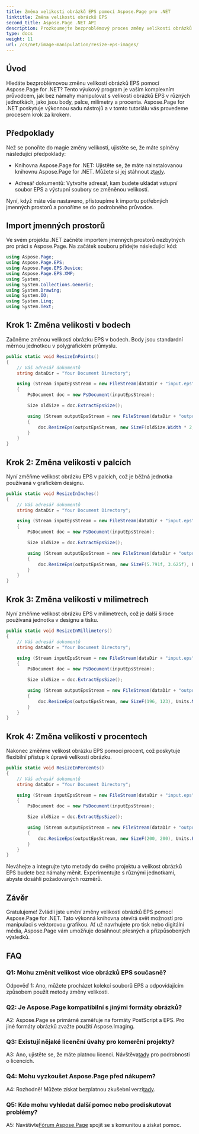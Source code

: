 ```yaml
---
title: Změna velikosti obrázků EPS pomocí Aspose.Page pro .NET
linktitle: Změna velikosti obrázků EPS
second_title: Aspose.Page .NET API
description: Prozkoumejte bezproblémový proces změny velikosti obrázků EPS v .NET pomocí Aspose.Page. Bez námahy dosáhněte přesnosti v bodech, palcích, milimetrech a procentech.
type: docs
weight: 11
url: /cs/net/image-manipulation/resize-eps-images/
---
```

## Úvod

Hledáte bezproblémovou změnu velikosti obrázků EPS pomocí Aspose.Page for .NET? Tento výukový program je vaším komplexním průvodcem, jak bez námahy manipulovat s velikostí obrázků EPS v různých jednotkách, jako jsou body, palce, milimetry a procenta. Aspose.Page for .NET poskytuje výkonnou sadu nástrojů a v tomto tutoriálu vás provedeme procesem krok za krokem.

## Předpoklady

Než se ponoříte do magie změny velikosti, ujistěte se, že máte splněny následující předpoklady:

-  Knihovna Aspose.Page for .NET: Ujistěte se, že máte nainstalovanou knihovnu Aspose.Page for .NET. Můžete si jej stáhnout z[tady](https://releases.aspose.com/page/net/).

- Adresář dokumentů: Vytvořte adresář, kam budete ukládat vstupní soubor EPS a výstupní soubory se změněnou velikostí.

Nyní, když máte vše nastaveno, přistoupíme k importu potřebných jmenných prostorů a ponoříme se do podrobného průvodce.

## Import jmenných prostorů

Ve svém projektu .NET začněte importem jmenných prostorů nezbytných pro práci s Aspose.Page. Na začátek souboru přidejte následující kód:

```csharp
using Aspose.Page;
using Aspose.Page.EPS;
using Aspose.Page.EPS.Device;
using Aspose.Page.EPS.XMP;
using System;
using System.Collections.Generic;
using System.Drawing;
using System.IO;
using System.Linq;
using System.Text;
```

## Krok 1: Změna velikosti v bodech

Začněme změnou velikosti obrázku EPS v bodech. Body jsou standardní měrnou jednotkou v polygrafickém průmyslu.

```csharp
public static void ResizeInPoints()
{
    // Váš adresář dokumentů
    string dataDir = "Your Document Directory";

    using (Stream inputEpsStream = new FileStream(dataDir + "input.eps", FileMode.Open, FileAccess.Read))
    {
        PsDocument doc = new PsDocument(inputEpsStream);

        Size oldSize = doc.ExtractEpsSize();

        using (Stream outputEpsStream = new FileStream(dataDir + "output_resize_points.eps", FileMode.Create, FileAccess.Write))
        {
            doc.ResizeEps(outputEpsStream, new SizeF(oldSize.Width * 2, oldSize.Height * 2), Units.Points);
        }
    }
}
```

## Krok 2: Změna velikosti v palcích

Nyní změňme velikost obrázku EPS v palcích, což je běžná jednotka používaná v grafickém designu.

```csharp
public static void ResizeInInches()
{
    // Váš adresář dokumentů
    string dataDir = "Your Document Directory";

    using (Stream inputEpsStream = new FileStream(dataDir + "input.eps", FileMode.Open, FileAccess.Read))
    {
        PsDocument doc = new PsDocument(inputEpsStream);

        Size oldSize = doc.ExtractEpsSize();

        using (Stream outputEpsStream = new FileStream(dataDir + "output_resize_inches.eps", FileMode.Create, FileAccess.Write))
        {
            doc.ResizeEps(outputEpsStream, new SizeF(5.791f, 3.625f), Units.Inches);
        }
    }
}
```

## Krok 3: Změna velikosti v milimetrech

Nyní změňme velikost obrázku EPS v milimetrech, což je další široce používaná jednotka v designu a tisku.

```csharp
public static void ResizeInMillimeters()
{
    // Váš adresář dokumentů
    string dataDir = "Your Document Directory";

    using (Stream inputEpsStream = new FileStream(dataDir + "input.eps", FileMode.Open, FileAccess.Read))
    {
        PsDocument doc = new PsDocument(inputEpsStream);

        Size oldSize = doc.ExtractEpsSize();

        using (Stream outputEpsStream = new FileStream(dataDir + "output_resize_mms.eps", FileMode.Create, FileAccess.Write))
        {
            doc.ResizeEps(outputEpsStream, new SizeF(196, 123), Units.Millimeters);
        }
    }
}
```

## Krok 4: Změna velikosti v procentech

Nakonec změňme velikost obrázku EPS pomocí procent, což poskytuje flexibilní přístup k úpravě velikosti obrázku.

```csharp
public static void ResizeInPercents()
{
    // Váš adresář dokumentů
    string dataDir = "Your Document Directory";

    using (Stream inputEpsStream = new FileStream(dataDir + "input.eps", FileMode.Open, FileAccess.Read))
    {
        PsDocument doc = new PsDocument(inputEpsStream);

        Size oldSize = doc.ExtractEpsSize();

        using (Stream outputEpsStream = new FileStream(dataDir + "output_resize_percents.eps", FileMode.Create, FileAccess.Write))
        {
            doc.ResizeEps(outputEpsStream, new SizeF(200, 200), Units.Percents);
        }
    }
}
```

Neváhejte a integrujte tyto metody do svého projektu a velikost obrázků EPS budete bez námahy měnit. Experimentujte s různými jednotkami, abyste dosáhli požadovaných rozměrů.

## Závěr

Gratulujeme! Zvládli jste umění změny velikosti obrázků EPS pomocí Aspose.Page for .NET. Tato výkonná knihovna otevírá svět možností pro manipulaci s vektorovou grafikou. Ať už navrhujete pro tisk nebo digitální média, Aspose.Page vám umožňuje dosáhnout přesných a přizpůsobených výsledků.

## FAQ

### Q1: Mohu změnit velikost více obrázků EPS současně?

Odpověď 1: Ano, můžete procházet kolekcí souborů EPS a odpovídajícím způsobem použít metody změny velikosti.

### Q2: Je Aspose.Page kompatibilní s jinými formáty obrázků?

A2: Aspose.Page se primárně zaměřuje na formáty PostScript a EPS. Pro jiné formáty obrázků zvažte použití Aspose.Imaging.

### Q3: Existují nějaké licenční úvahy pro komerční projekty?

 A3: Ano, ujistěte se, že máte platnou licenci. Návštěva[tady](https://purchase.aspose.com/buy) pro podrobnosti o licencích.

### Q4: Mohu vyzkoušet Aspose.Page před nákupem?

 A4: Rozhodně! Můžete získat bezplatnou zkušební verzi[tady](https://releases.aspose.com/).

### Q5: Kde mohu vyhledat další pomoc nebo prodiskutovat problémy?

 A5: Navštivte[Fórum Aspose.Page](https://forum.aspose.com/c/page/39) spojit se s komunitou a získat pomoc.